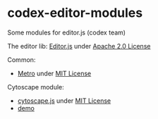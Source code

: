 # codex-editor-modules
Some modules for editor.js (codex team)

The editor lib: [Editor.js](https://github.com/codex-team/editor.js) under [Apache 2.0 License](https://github.com/codex-team/editor.js/blob/master/LICENSE)

Common:
* [Metro](https://github.com/olton/Metro-UI-CSS) under [MIT License](https://github.com/olton/Metro-UI-CSS/blob/master/LICENSE)

Cytoscape module:
* [cytoscape.js](https://github.com/cytoscape/cytoscape.js) under [MIT License](https://github.com/cytoscape/cytoscape.js/blob/unstable/LICENSE)
* [demo](http://taurenshaman.github.io/editor@codexteam+jsoneditor.html)
